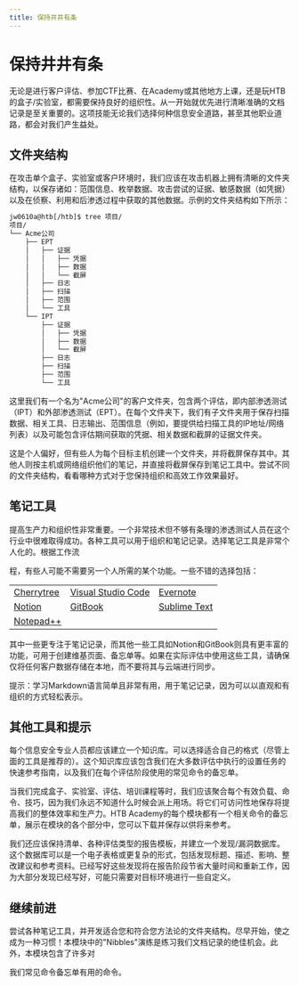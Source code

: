 ```yaml
---
title: 保持井井有条
---
```

保持井井有条
=================

无论是进行客户评估、参加CTF比赛、在Academy或其他地方上课，还是玩HTB的盒子/实验室，都需要保持良好的组织性。从一开始就优先进行清晰准确的文档记录是至关重要的。这项技能无论我们选择何种信息安全道路，甚至其他职业道路，都会对我们产生益处。

文件夹结构
----------------

在攻击单个盒子、实验室或客户环境时，我们应该在攻击机器上拥有清晰的文件夹结构，以保存诸如：范围信息、枚举数据、攻击尝试的证据、敏感数据（如凭据）以及在侦察、利用和后渗透过程中获取的其他数据。示例的文件夹结构如下所示：
```bash
jw0610a@htb[/htb]$ tree 项目/
项目/
└── Acme公司
	├── EPT
	│   ├── 证据
	│   │   ├── 凭据
	│   │   ├── 数据
	│   │   └── 截屏
	│   ├── 日志
	│   ├── 扫描
	│   ├── 范围
	│   └── 工具
	└── IPT
		├── 证据
		│   ├── 凭据
		│   ├── 数据
		│   └── 截屏
		├── 日志
		├── 扫描
		├── 范围
		└── 工具
```

这里我们有一个名为"Acme公司"的客户文件夹，包含两个评估，即内部渗透测试（IPT）和外部渗透测试（EPT）。在每个文件夹下，我们有子文件夹用于保存扫描数据、相关工具、日志输出、范围信息（例如，要提供给扫描工具的IP地址/网络列表）以及可能包含评估期间获取的凭据、相关数据和截屏的证据文件夹。

这是个人偏好，但有些人为每个目标主机创建一个文件夹，并将截屏保存其中。其他人则按主机或网络组织他们的笔记，并直接将截屏保存到笔记工具中。尝试不同的文件夹结构，看看哪种方式对于您保持组织和高效工作效果最好。

笔记工具
-----------------

提高生产力和组织性非常重要。一个非常技术但不够有条理的渗透测试人员在这个行业中很难取得成功。各种工具可以用于组织和笔记记录。选择笔记工具是非常个人化的。根据工作流

程，有些人可能不需要另一个人所需的某个功能。一些不错的选择包括：

|     |     |     |
| --- | --- | --- |
| [Cherrytree](https://www.giuspen.com/cherrytree) | [Visual Studio Code](https://code.visualstudio.com) | [Evernote](https://evernote.com) |
| [Notion](https://www.notion.so) | [GitBook](https://www.gitbook.com) | [Sublime Text](https://www.sublimetext.com) |
| [Notepad++](https://notepad-plus-plus.org/downloads) |     |     |

其中一些更专注于笔记记录，而其他一些工具如Notion和GitBook则具有更丰富的功能，可用于创建维基页面、备忘单等。如果在实际评估中使用这些工具，请确保仅将任何客户数据存储在本地，而不要将其与云端进行同步。

提示：学习Markdown语言简单且非常有用，用于笔记记录，因为可以以直观和有组织的方式轻松表示。

其他工具和提示
--------------------

每个信息安全专业人员都应该建立一个知识库。可以选择适合自己的格式（尽管上面的工具是推荐的）。这个知识库应该包含我们在大多数评估中执行的设置任务的快速参考指南，以及我们在每个评估阶段使用的常见命令的备忘单。

当我们完成盒子、实验室、评估、培训课程等时，我们应该聚合每个有效负载、命令、技巧，因为我们永远不知道什么时候会派上用场。将它们可访问性地保存将提高我们的整体效率和生产力。HTB Academy的每个模块都有一个相关命令的备忘单，展示在模块的各个部分中，您可以下载并保存以供将来参考。

我们还应该保持清单、各种评估类型的报告模板，并建立一个发现/漏洞数据库。这个数据库可以是一个电子表格或更复杂的形式，包括发现标题、描述、影响、整改建议和参考资料。已经写好这些发现将在报告阶段节省大量时间和重新工作，因为大部分发现已经写好，可能只需要对目标环境进行一些自定义。

继续前进
---------

尝试各种笔记工具，并开发适合您和符合您方法论的文件夹结构。尽早开始，使之成为一种习惯！本模块中的"Nibbles"演练是练习我们文档记录的绝佳机会。此外，本模块包含了许多对

我们常见命令备忘单有用的命令。